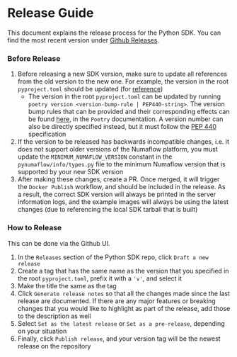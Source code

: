 # Release Guide

This document explains the release process for the Python SDK. You can find the most recent version under [Github Releases](https://github.com/numaproj/numaflow-python/releases).

### Before Release

1. Before releasing a new SDK version, make sure to update all references from the old version to the new one. For example,
the version in the root `pyproject.toml` should be updated (for [reference](https://github.com/numaproj/numaflow-python/commit/6a720e7c56121a45b94aa929c6b720312dd9340a))
   - The version in the root `pyproject.toml` 
   can be updated by running `poetry version <version-bump-rule | PEP440-string>`. The version bump rules that can be provided and their corresponding effects can be found [here](https://python-poetry.org/docs/cli/#version),
   in the `Poetry` documentation. A version number can also be directly specified instead, but it must follow the [PEP 440](https://peps.python.org/pep-0440/) specification
2. If the version to be released has backwards incompatible changes, i.e. it does not support older versions of the Numaflow platform,
you must update the `MINIMUM_NUMAFLOW_VERSION` constant in the `pynumaflow/info/types.py` file to the minimum Numaflow version that is supported by your new SDK version
3. After making these changes, create a PR. Once merged, it will trigger the `Docker Publish` workflow, and should be included in the release.
As a result, the correct SDK version will always be printed in the server information logs, and
the example images will always be using the latest changes (due to referencing the local SDK tarball that is built)

### How to Release

This can be done via the Github UI. 
1. In the `Releases` section of the Python SDK repo, click `Draft a new release`
2. Create a tag that has the same name as the version that you specified in the root 
`pyproject.toml`, prefix it with a `'v'`, and select it
3. Make the title the same as the tag 
4. Click `Generate release notes` so that 
all the changes made since the last release are documented. If there are any major features or breaking changes that you would like to highlight as part of the release, 
add those to the description as well
5. Select `Set as the latest release` or `Set as a pre-release`, depending on your situation
6. Finally, click `Publish release`, and your version tag will be the newest release on the repository
